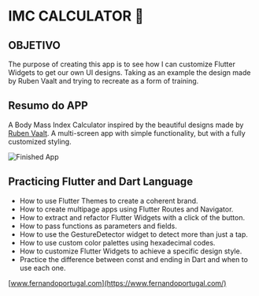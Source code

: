 # IMC CALCULATOR 💪

## OBJETIVO

The purpose of creating this app is to see how I can customize Flutter Widgets to get our own UI designs. Taking as an example the design made by Ruben Vaalt and trying to recreate as a form of training.

## Resumo do APP

A Body Mass Index Calculator inspired by the beautiful designs made by [Ruben Vaalt](https://dribbble.com/shots/4585382-Simple-BMI-Calculator). A multi-screen app with simple functionality, but with a fully customized styling.

![Finished App](https://github.com/londonappbrewery/Images/blob/master/bmi-calc-demo.gif)

## Practicing Flutter and Dart Language

- How to use Flutter Themes to create a coherent brand.
- How to create multipage apps using Flutter Routes and Navigator.
- How to extract and refactor Flutter Widgets with a click of the button.
- How to pass functions as parameters and fields.
- How to use the GestureDetector widget to detect more than just a tap.
- How to use custom color palettes using hexadecimal codes.
- How to customize Flutter Widgets to achieve a specific design style.
- Practice the difference between const and ending in Dart and when to use each one.

[www.fernandoportugal.com](https://www.fernandoportugal.com/)
